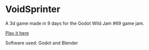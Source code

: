 # VoidSprinter
A 3d game made in 9 days for the Godot Wild Jam #69 game jam.

[Play it here](https://tobiasjdc.itch.io/void-sprinter)

Software used: Godot and Blender

